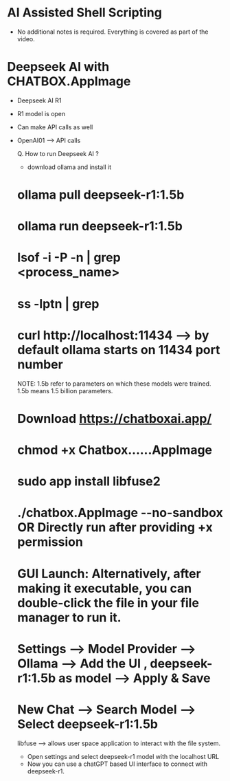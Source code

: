 # AI Assisted Shell Scripting

- No additional notes is required. Everything is covered as part of the video.


# Deepseek AI with CHATBOX.AppImage

- Deepseek AI R1
- R1 model is open
- Can make API calls as well
- OpenAI01 --> API calls

  Q. How to run Deepseek AI ?
  - download ollama and install it 
  # ollama pull deepseek-r1:1.5b
  # ollama run deepseek-r1:1.5b
  # lsof -i -P -n | grep <process_name>
  # ss -lptn | grep <PID>
  
  # curl http://localhost:11434 --> by default ollama starts on 11434 port number
  NOTE: 1.5b refer to parameters on which these models were trained. 1.5b means 1.5 billion parameters.

  # Download https://chatboxai.app/
  # chmod +x Chatbox......AppImage
  # sudo app install libfuse2
  # ./chatbox.AppImage --no-sandbox OR Directly run after providing +x permission
  # GUI Launch: Alternatively, after making it executable, you can double-click the file in your file manager to run it.

  # Settings --> Model Provider --> Ollama --> Add the UI , deepseek-r1:1.5b as model --> Apply & Save
  # New Chat --> Search Model --> Select deepseek-r1:1.5b

  
    libfuse --> allows user space application to interact with the file system. 
  - Open settings and select deepseek-r1 model with the localhost URL
  - Now you can use a chatGPT based UI interface to connect with deepseek-r1.
